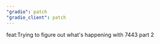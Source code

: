 ```yaml
---
"gradio": patch
"gradio_client": patch
---
```


feat:Trying to figure out what's happening with 7443 part 2
